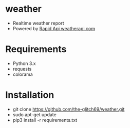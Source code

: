 # weather
- Realtime weather report
- Powered by [Rapid Api weatherapi.com](https://rapidapi.com/weatherapi/api/weatherapi-com/)

# Requirements
- Python 3.x
- requests
- colorama

# Installation
- git clone https://github.com/the-glitch69/weather.git
- sudo apt-get update
- pip3 install -r requirements.txt
